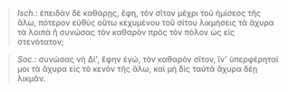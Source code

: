 

>  *Isch.*: ἐπειδὰν δὲ καθάρῃς, ἔφη, τὸν σῖτον μέχρι τοῦ ἡμίσεος τῆς ἅλω, πότερον εὐθὺς οὕτω κεχυμένου τοῦ σίτου λικμήσεις τὰ ἄχυρα τὰ λοιπὰ ἢ συνώσας τὸν καθαρὸν πρὸς τὸν πόλον ὡς εἰς στενότατον;



>  *Soc.*: συνώσας νὴ Δί', ἔφην ἐγώ, τὸν καθαρὸν σῖτον, ἵν' ὑπερφέρηταί μοι τὰ ἄχυρα εἰς τὸ κενὸν τῆς ἅλω, καὶ μὴ δὶς ταὐτὰ ἄχυρα δέῃ λικμᾶν.